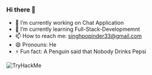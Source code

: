 ### Hi there 👋

- 🔭 I’m currently working on Chat Application
- 🌱 I’m currently learning Full-Stack-Developmemnt
- 📫 How to reach me: singhpopinder33@gmail.com
- 😄 Pronouns: He
- ⚡ Fun fact: A Penguin said that Nobody Drinks Pepsi


<img src="https://tryhackme-badges.s3.amazonaws.com/Ikwanza51.png" alt="TryHackMe">
